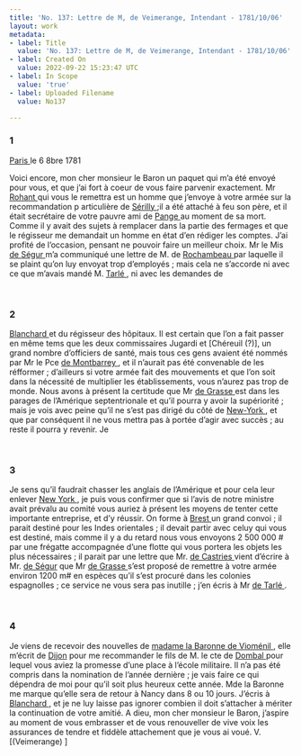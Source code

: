 ```yaml
---
title: 'No. 137: Lettre de M, de Veimerange, Intendant - 1781/10/06'
layout: work
metadata:
- label: Title
  value: 'No. 137: Lettre de M, de Veimerange, Intendant - 1781/10/06'
- label: Created On
  value: 2022-09-22 15:23:47 UTC
- label: In Scope
  value: 'true'
- label: Uploaded Filename
  value: No137

---
```

<div class="pages">
<div id="page-32573042">
<h3><a name="page-32573042">1</a></h3>
<div class="page-content">
<p><a href="../subjects/32163017.html" title="Paris, France"> Paris </a> le 6 8bre 1781</p>
<p>Voici encore, mon cher monsieur le <span class="line-break"> </span>Baron un paquet qui m’a été envoyé <span class="line-break"> </span>pour vous, et que j’ai fort à coeur de <span class="line-break"> </span>vous faire parvenir exactement. <span class="line-break"> </span>Mr <a href="../subjects/32163018.html" title=" Rohant "> Rohant </a> qui vous le remettra est <span class="line-break"> </span>un homme que j’envoye à votre <span class="line-break"> </span>armée sur la recommandation p<span class="line-break"> </span>articulière de <a href="../subjects/32163019.html" title=" Sérilly "> Sérilly </a> ;il a été attaché <span class="line-break"> </span>à feu son père, et il était secrétaire de <span class="line-break"> </span>votre pauvre ami de <a href="../subjects/32163020.html" title=" Pange "> Pange </a> au <span class="line-break"> </span>moment de sa mort. Comme il y <span class="line-break"> </span>avait des sujets à remplacer dans la partie <span class="line-break"> </span>des fermages et que le régisseur <span class="line-break"> </span>me demandait un homme en état <span class="line-break"> </span>d’en rédiger les comptes. J’ai profité <span class="line-break"> </span>de l’occasion, pensant ne pouvoir <span class="line-break"> </span>faire un meilleur choix. <span class="line-break"> </span>Mr le Mis <a href="../subjects/32163075.html" title="Philippe Henri, marquis de Ségur; 1724-1801">de Ségur </a> m’a communiqué <span class="line-break"> </span>une lettre de M. de <a href="../subjects/32166229.html" title="Jean-Baptiste Donatien de Vimeur de Rochambeau; 1725-1807"> Rochambeau </a> par <span class="line-break"> </span>laquelle il se plaint qu’on luy <span class="line-break"> </span>envoyat trop d’employés ; mais cela <span class="line-break"> </span>ne s’accorde ni avec ce que m’avais mandé <span class="line-break"> </span>M. <a href="../subjects/32163025.html" title="Benoît-Joseph de Tarlé; 1735-1797"> Tarlé </a>, ni avec les demandes de</p>
</div>
</div>
<br />
<div id="page-32573043">
<h3><a name="page-32573043">2</a></h3>
<div class="page-content">
<p> <a href="../subjects/32162931.html" title="Claude Blanchard; 1742-1803 "> Blanchard </a> et du régisseur des hôpitaux. <span class="line-break"> </span>Il est certain que l’on a fait passer<span class="line-break"> </span>en même tems que les deux commissaires <span class="line-break"> </span>Jugardi et <span class="unclear">[Chéreuil (?)]</span>, un grand <span class="line-break"> </span>nombre d’officiers de santé, mais tous <span class="line-break"> </span>ces gens avaient été nommés par <span class="line-break"> </span>Mr le Pce <a href="../subjects/32163022.html" title="Alexandre Marie Léonor de Saint-Mauris de Montbarrey, prince of Montbarrey; 1732-1796"> de Montbarrey </a>, et il n’aurait <span class="line-break"> </span>pas été convenable de les réfformer ; <span class="line-break"> </span>d’ailleurs si votre armée fait des <span class="line-break"> </span>mouvements et que l’on soit dans <span class="line-break"> </span>la nécessité de multiplier les <span class="line-break"> </span>établissements, vous n’aurez pas <span class="line-break"> </span>trop de monde. <span class="line-break"> </span>Nous avons à présent la certitude <span class="line-break"> </span>que Mr <a href="../subjects/32162948.html" title="François Joseph Paul de Grasse; 1722-1788"> de Grasse </a> est dans les <span class="line-break"> </span>parages de l’Amérique septentrionale <span class="line-break"> </span>et qu’il pourra y avoir la <span class="line-break"> </span>supériorité ; mais je vois avec <span class="line-break"> </span>peine qu’il ne s’est pas dirigé <span class="line-break"> </span>du côté de <a href="../subjects/32162830.html" title=" New York "> New-York </a>, et que par <span class="line-break"> </span>conséquent il ne vous mettra pas <span class="line-break"> </span>à portée d’agir avec succès ; au <span class="line-break"> </span>reste il pourra y revenir. Je </p>
</div>
</div>
<br />
<div id="page-32573044">
<h3><a name="page-32573044">3</a></h3>
<div class="page-content">
<p>Je sens qu’il faudrait chasser les anglais <span class="line-break"> </span>de l’Amérique et pour cela leur enlever <a href="../subjects/32162830.html" title=" New York "> New York </a>, je puis vous <span class="line-break"> </span>confirmer que si l’avis de notre <span class="line-break"> </span>ministre avait prévalu au <span class="line-break"> </span>comité vous auriez à présent les <span class="line-break"> </span>moyens de tenter cette importante <span class="line-break"> </span>entreprise, et d’y réussir. <span class="line-break"> </span>On forme à <a href="../subjects/32162899.html" title="Brest, France"> Brest </a> un grand <span class="line-break"> </span>convoi ; il parait destiné pour <span class="line-break"> </span>les Indes orientales ; il devait partir <span class="line-break"> </span>avec celuy qui vous est destiné, <span class="line-break"> </span>mais comme il y a du retard nous <span class="line-break"> </span>vous envoyons 2 500 000 # par une <span class="line-break"> </span>frégatte accompagnée d’une flotte <span class="line-break"> </span>qui vous portera les objets les plus <span class="line-break"> </span>nécessaires ; il parait par une lettre <span class="line-break"> </span>que Mr. <a href="../subjects/32163015.html" title="Charles Eugène Gabriel de La Croix, marquis de Castries; 1727-1801"> de Castries </a> vient d’écrire <span class="line-break"> </span>à Mr. <a href="../subjects/32163075.html" title="Philippe Henri, marquis de Ségur; 1724-1801">de Ségur</a> que Mr <a href="../subjects/32162948.html" title="François Joseph Paul de Grasse; 1722-1788"> de Grasse </a> <span class="line-break"> </span>s’est proposé de remettre à votre <span class="line-break"> </span>armée environ 1200 m# en espèces <span class="line-break"> </span>qu’il s’est procuré dans les <span class="line-break"> </span>colonies espagnolles ; ce service <span class="line-break"> </span>ne vous sera pas inutille ; j’en écris <span class="line-break"> </span>à Mr <a href="../subjects/32163025.html" title="Benoît-Joseph de Tarlé; 1735-1797"> de Tarlé </a>. <span class="line-break"> </span></p>
</div>
</div>
<br />
<div id="page-32573045">
<h3><a name="page-32573045">4</a></h3>
<div class="page-content">
<p>Je viens de recevoir des nouvelles <span class="line-break"> </span>de <a href="../subjects/32163034.html" title=" Gabrielle Marguerite de Bourdon; 1737-1804">madame la Baronne de Vioménil </a>, <span class="line-break"> </span>elle m’écrit de <a href="../subjects/32163027.html" title="Dijon, France"> Dijon</a> pour me <span class="line-break"> </span>recommander le fils de M. le cte <span class="line-break"> </span>de <a href="../subjects/32163028.html" title=" Dombal "> Dombal </a> pour lequel vous aviez <span class="line-break"> </span>la promesse d’une place à l’école <span class="line-break"> </span>militaire. Il n’a pas été compris dans <span class="line-break"> </span>la nomination de l’année dernière ; <span class="line-break"> </span>je vais faire ce qui dépendra de <span class="line-break"> </span>moi pour qu’il soit plus heureux <span class="line-break"> </span>cette année. Mde la Baronne me <span class="line-break"> </span>marque qu’elle sera de retour <span class="line-break"> </span>à Nancy dans 8 ou 10 jours. <span class="line-break"> </span>J’écris à <a href="../subjects/32162931.html" title="Claude Blanchard; 1742-1803 "> Blanchard </a>, et je ne luy <span class="line-break"> </span>laisse pas ignorer combien il doit <span class="line-break"> </span>s’attacher à mériter la continuation <span class="line-break"> </span>de votre amitié. <span class="line-break"> </span>A dieu, mon cher monsieur <span class="line-break"> </span>le Baron, j’aspire au moment <span class="line-break"> </span>de vous embrasser et de vous <span class="line-break"> </span>renouveller de vive voix <span class="line-break"> </span>les assurances de tendre et fiddèle <span class="line-break"> </span>attachement que je vous ai voué. <span class="line-break"> </span>V. <span class="unclear">[(Veimerange) ]</span></p>
</div>
</div>
<br />
</div>
